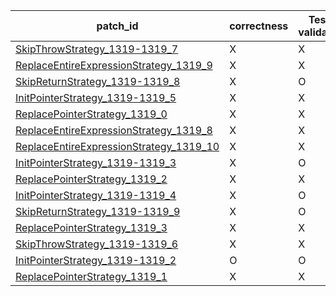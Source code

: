  | patch_id |correctness |Test-validation |NPEX-validation |
 |--- | --- | --- | --- | 
 | [SkipThrowStrategy_1319-1319_7](./patches/SkipThrowStrategy_1319-1319_7/patch.java#1333) | X | X | X | 
 | [ReplaceEntireExpressionStrategy_1319_9](./patches/ReplaceEntireExpressionStrategy_1319_9/patch.java#1333) | X | X | X | 
 | [SkipReturnStrategy_1319-1319_8](./patches/SkipReturnStrategy_1319-1319_8/patch.java#1333) | X | O | X | 
 | [InitPointerStrategy_1319-1319_5](./patches/InitPointerStrategy_1319-1319_5/patch.java#1333) | X | X | X | 
 | [ReplacePointerStrategy_1319_0](./patches/ReplacePointerStrategy_1319_0/patch.java#1333) | X | X | X | 
 | [ReplaceEntireExpressionStrategy_1319_8](./patches/ReplaceEntireExpressionStrategy_1319_8/patch.java#1333) | X | X | X | 
 | [ReplaceEntireExpressionStrategy_1319_10](./patches/ReplaceEntireExpressionStrategy_1319_10/patch.java#1333) | X | X | X | 
 | [InitPointerStrategy_1319-1319_3](./patches/InitPointerStrategy_1319-1319_3/patch.java#1333) | X | O | X | 
 | [ReplacePointerStrategy_1319_2](./patches/ReplacePointerStrategy_1319_2/patch.java#1333) | X | X | X | 
 | [InitPointerStrategy_1319-1319_4](./patches/InitPointerStrategy_1319-1319_4/patch.java#1333) | X | O | X | 
 | [SkipReturnStrategy_1319-1319_9](./patches/SkipReturnStrategy_1319-1319_9/patch.java#1333) | X | O | X | 
 | [ReplacePointerStrategy_1319_3](./patches/ReplacePointerStrategy_1319_3/patch.java#1333) | X | X | X | 
 | [SkipThrowStrategy_1319-1319_6](./patches/SkipThrowStrategy_1319-1319_6/patch.java#1333) | X | X | X | 
 | [InitPointerStrategy_1319-1319_2](./patches/InitPointerStrategy_1319-1319_2/patch.java#1333) | O | O | O | 
 | [ReplacePointerStrategy_1319_1](./patches/ReplacePointerStrategy_1319_1/patch.java#1333) | X | X | X | 
